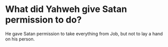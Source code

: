 # What did Yahweh give Satan permission to do?

He gave Satan permission to take everything from Job, but not to lay a hand on his person.
